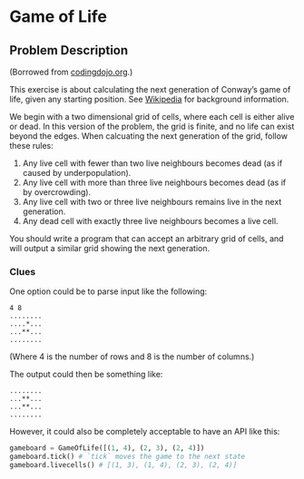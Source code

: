 # Game of Life

## Problem Description

(Borrowed from [codingdojo.org](https://codingdojo.org/kata/GameOfLife/).)

This exercise is about calculating the next generation of Conway’s game of life, given any starting position. See [Wikipedia](http://en.wikipedia.org/wiki/Conway%27s_Game_of_Life) for background information.

We begin with a two dimensional grid of cells, where each cell is either alive or dead. In this version of the problem, the grid is finite, and no life can exist beyond the edges. When calcuating the next generation of the grid, follow these rules:

1. Any live cell with fewer than two live neighbours becomes dead (as if caused by underpopulation).
2. Any live cell with more than three live neighbours becomes dead (as if by overcrowding).
3. Any live cell with two or three live neighbours remains live in the next generation.
4. Any dead cell with exactly three live neighbours becomes a live cell.

You should write a program that can accept an arbitrary grid of cells, and will output a similar grid showing the next generation.

### Clues

One option could be to parse input like the following:

```
4 8
........
....*...
...**...
........
```

(Where 4 is the number of rows and 8 is the number of columns.)

The output could then be something like:

```
........
...**...
...**...
........
```

However, it could also be completely acceptable to have an API like this:

```python
gameboard = GameOfLife([(1, 4), (2, 3), (2, 4)])
gameboard.tick() # `tick` moves the game to the next state
gameboard.livecells() # [(1, 3), (1, 4), (2, 3), (2, 4)]
```
